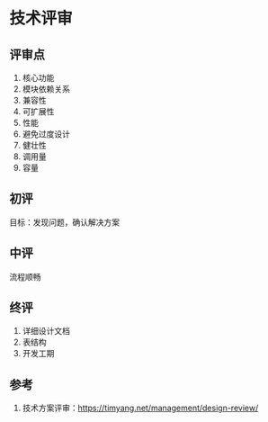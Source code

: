 # 技术评审

## 评审点

1. 核心功能
2. 模块依赖关系
3. 兼容性
4. 可扩展性
5. 性能
6. 避免过度设计
7. 健壮性
8. 调用量
9. 容量

## 初评

目标：发现问题，确认解决方案

## 中评

流程顺畅

## 终评

1. 详细设计文档
2. 表结构
3. 开发工期

## 参考

1. 技术方案评审：https://timyang.net/management/design-review/



